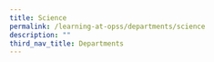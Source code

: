 ```yaml
---
title: Science
permalink: /learning-at-opss/departments/science
description: ""
third_nav_title: Departments
---
```

